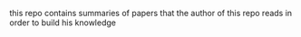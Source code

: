 this repo contains summaries of papers that the author of this repo reads in order to build his knowledge
